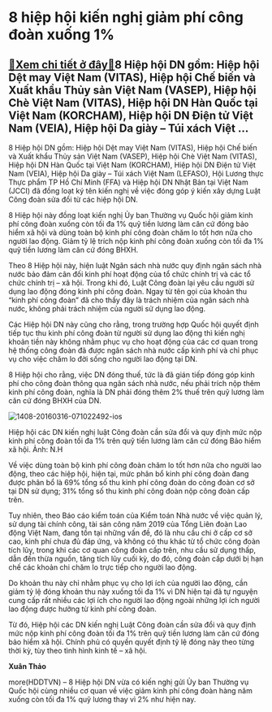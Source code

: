 8 hiệp hội kiến nghị giảm phí công đoàn xuống 1%
================================================

[:gift:Xem chi tiết ở đây:gift:](https://hddtvn.com/8-hiep-hoi-kien-nghi-giam-phi-cong-doan-xuong-1/)8 Hiệp hội DN gồm: Hiệp hội Dệt may Việt Nam (VITAS), Hiệp hội Chế biến và Xuất khẩu Thủy sản Việt Nam (VASEP), Hiệp hội Chè Việt Nam (VITAS), Hiệp hội DN Hàn Quốc tại Việt Nam (KORCHAM), Hiệp hội DN Điện tử Việt Nam (VEIA), Hiệp hội Da giày – Túi xách Việt …
-------------------------------------------------------------------------------------------------------------------------------------------------------------------------------------------------------------------------------------------------------------------


8 Hiệp hội DN gồm: Hiệp hội Dệt may Việt Nam (VITAS), Hiệp hội Chế biến và Xuất khẩu Thủy sản Việt Nam (VASEP), Hiệp hội Chè Việt Nam (VITAS), Hiệp hội DN Hàn Quốc tại Việt Nam (KORCHAM), Hiệp hội DN Điện tử Việt Nam (VEIA), Hiệp hội Da giày – Túi xách Việt Nam (LEFASO), Hội Lương thực Thực phẩm TP Hồ Chí Minh (FFA) và Hiệp hội DN Nhật Bản tại Việt Nam (JCCI) đã đồng loạt ký tên kiến nghị về việc đóng góp ý kiến xây dựng Luật Công đoàn sửa đổi từ các hiệp hội DN.


8 Hiệp hội này đồng loạt kiến nghị Ủy ban Thường vụ Quốc hội giảm kinh phí công đoàn xuống còn tối đa 1% quỹ tiền lương làm căn cứ đóng bảo hiểm xã hội và dùng toàn bộ kinh phí công đoàn chăm lo tốt hơn nữa cho người lao động. Giảm tỷ lệ trích nộp kinh phí công đoàn xuống còn tối đa 1% quỹ tiền lương làm căn cứ đóng BHXH.


Theo 8 Hiệp hội này, hiện luật Ngân sách nhà nước quy định ngân sách nhà nước bảo đảm cân đối kinh phí hoạt động của tổ chức chính trị và các tổ chức chính trị – xã hội. Trong khi đó, Luật Công đoàn lại yêu cầu người sử dụng lao động đóng kinh phí công đoàn. Ngay từ tên gọi của khoản thu “kinh phí công đoàn” đã cho thấy đây là trách nhiệm của ngân sách nhà nước, không phải trách nhiệm của người sử dụng lao động.


Các Hiệp hội DN này cũng cho rằng, trong trường hợp Quốc hội quyết định tiếp tục thu kinh phí công đoàn từ người sử dụng lao động thì kiến nghị khoản tiền này không nhằm phục vụ cho hoạt động của các cơ quan trong hệ thống công đoàn đã được ngân sách nhà nước cấp kinh phí và chỉ phục vụ cho việc chăm lo đời sống cho người lao động tại DN.


8 Hiệp hội cho rằng, việc DN đóng thuế, tức là đã gián tiếp đóng góp kinh phí cho công đoàn thông qua ngân sách nhà nước, nếu phải trích nộp thêm kinh phí công đoàn, nghĩa là DN phải đóng thêm 2% thuế trên quỹ lương làm căn cứ đóng BHXH của DN.





![1408-20160316-071022492-ios](https://hddtvn.com/wp-content/uploads/2021/01/1408_20160316_071022492_iOS.jpg "Mục đích của gói tín dụng 16.000 tỷ đồng là giúp doanh nghiệp giữ chân người lao động. Ảnh: N.H")


Hiệp hội các DN kiến nghị luật Công đoàn cần sửa đổi và quy định mức nộp kinh phí công đoàn tối đa 1% trên quỹ tiền lương làm căn cứ đóng Bảo hiểm xã hội. Ảnh: N.H



Về việc dùng toàn bộ kinh phí công đoàn chăm lo tốt hơn nữa cho người lao động, theo các hiệp hội, hiện tại, mức phân bổ kinh phí công đoàn đang được phân bổ là 69% tổng số thu kinh phí công đoàn do công đoàn cơ sở tại DN sử dụng; 31% tổng số thu kinh phí công đoàn nộp công đoàn cấp trên.


Tuy nhiên, theo Báo cáo kiểm toán của Kiểm toán Nhà nước về việc quản lý, sử dụng tài chính công, tài sản công năm 2019 của Tổng Liên đoàn Lao động Việt Nam, đang tồn tại những vấn đề, đó là nhu cầu chi ở cấp cơ sở cao, kinh phí chưa đủ đáp ứng, và không có thu khác từ tổ chức công đoàn tích lũy, trong khi các cơ quan công đoàn cấp trên, nhu cầu sử dụng thấp, dẫn đến thừa nguồn, tăng tích lũy cuối kỳ, do đó, công đoàn cấp dưới bị hạn chế các khoản chi chăm lo trực tiếp cho người lao động.


Do khoản thu này chỉ nhằm phục vụ cho lợi ích của người lao động, cần giảm tỷ lệ đóng khoản thu này xuống tối đa 1% vì DN hiện tại đã tự nguyện cung cấp rất nhiều các lợi ích cho người lao động ngoài những lợi ích người lao động được hưởng từ kinh phí công đoàn.


Từ đó, Hiệp hội các DN kiến nghị Luật Công đoàn cần sửa đổi và quy định mức nộp kinh phí công đoàn tối đa 1% trên quỹ tiền lương làm căn cứ đóng bảo hiểm xã hội. Chính phủ có quyền quyết định tỷ lệ đóng này theo từng thời kỳ, tùy theo tình hình kinh tế – xã hội.




**Xuân Thảo**



more(HDDTVN) – 8 Hiệp hội DN vừa có kiến nghị gửi Ủy ban Thường vụ Quốc hội cùng nhiều cơ quan về việc giảm kinh phí công đoàn hàng năm xuống còn tối đa 1% quỹ lương thay vì 2% như hiện nay.

